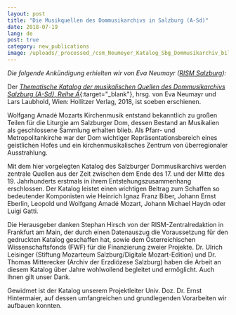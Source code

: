 ```yaml
---
layout: post
title: "Die Musikquellen des Dommusikarchivs in Salzburg (A-Sd)"
date: 2018-07-19
lang: de
post: true
category: new_publications
image: /uploads/_processed_/csm_Neumeyer_Katalog_Sbg_Dommusikarchiv_bild_a413b1b122.jpg
---
```



_Die folgende Ankündigung erhielten wir von Eva Neumayr ([RISM Salzburg](http://salzburg.rism.info/index.php?id=82 "Opens internal link in current window")):_

Der [_Thematische Katalog der musikalischen Quellen des Dommusikarchivs Salzburg (A-Sd)_, _Reihe A_](http://www.hollitzer.at/wissenschaft/programm/produktdetail/produkt/dommusikarchiv-salzburg-a-sd-thematischer-katalog-der-musikalischen-quellen-reihe-a/backPID/uebersicht-2.html){:target="_blank"}, hrsg. von Eva Neumayr und Lars Laubhold, Wien: Hollitzer Verlag, 2018, ist soeben erschienen.

Wolfgang Amadé Mozarts Kirchenmusik entstand bekanntlich zu großen Teilen für die Liturgie am Salzburger Dom, dessen Bestand an Musikalien als geschlossene Sammlung erhalten blieb. Als Pfarr- und Metropolitankirche war der Dom wichtiger Repräsentationsbereich eines geistlichen Hofes und ein kirchenmusikalisches Zentrum von überregionaler Ausstrahlung.

Mit dem hier vorgelegten Katalog des Salzburger Dommusikarchivs werden zentrale Quellen aus der Zeit zwischen dem Ende des 17. und der Mitte des 19. Jahrhunderts erstmals in ihrem Entstehungszusammenhang erschlossen. Der Katalog leistet einen wichtigen Beitrag zum Schaffen so bedeutender Komponisten wie Heinrich Ignaz Franz Biber, Johann Ernst Eberlin, Leopold und Wolfgang Amadé Mozart, Johann Michael Haydn oder Luigi Gatti.

Die Herausgeber danken Stephan Hirsch von der RISM-Zentralredaktion in Frankfurt am Main, der durch einen Datenauszug die Voraussetzung für den gedruckten Katalog geschaffen hat, sowie dem Österreichischen Wissenschaftsfonds (FWF) für die Finanzierung zweier Projekte. Dr. Ulrich Leisinger (Stiftung Mozarteum Salzburg/Digitale Mozart-Edition) und Dr. Thomas Mitterecker (Archiv der Erzdiözese Salzburg) haben die Arbeit an diesem Katalog über Jahre wohlwollend begleitet und ermöglicht. Auch Ihnen gilt unser Dank.

Gewidmet ist der Katalog unserem Projektleiter Univ. Doz. Dr. Ernst Hintermaier, auf dessen umfangreichen und grundlegenden Vorarbeiten wir aufbauen konnten.

<script type="text/javascript">var switchTo5x=true;</script><script type="text/javascript" src="http://w.sharethis.com/button/buttons.js"></script><script type="text/javascript">stLight.options({publisher: "9b601438-1ce1-49d8-bfd7-9cff5df54c17", doNotHash: false, doNotCopy: false, hashAddressBar: false});</script>